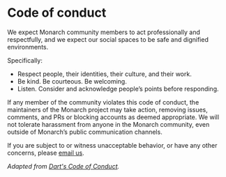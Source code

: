 # Code of conduct

We expect Monarch community members to act professionally and respectfully, and we expect our social spaces to be safe and dignified environments.

Specifically:

- Respect people, their identities, their culture, and their work.
- Be kind. Be courteous. Be welcoming.
- Listen. Consider and acknowledge people’s points before responding.

If any member of the community violates this code of conduct, the maintainers of the Monarch project may take action, removing issues, comments, and PRs or blocking accounts as deemed appropriate. We will not tolerate harassment from anyone in the Monarch community, even outside of Monarch’s public communication channels.

If you are subject to or witness unacceptable behavior, or have any other concerns, please [email us](support@monarchapp.io).

_Adapted from [Dart's Code of Conduct](https://dart.dev/code-of-conduct)._